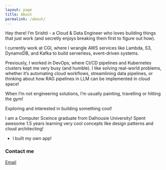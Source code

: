 ```yaml
---
layout: page
title: About
permalink: /about/
---
```


Hey there! I’m Srishti - a Cloud & Data Engineer who loves building things that just work (and secretly enjoys breaking them first to figure out how).

I currently work at CGI, where I wrangle AWS services like Lambda, S3, DynamoDB, and Kafka to build serverless, event-driven systems.

Previously, I worked in DevOps, where CI/CD pipelines and Kubernetes clusters kept me very busy (and humble). I like solving real-world problems, whether it’s automating cloud workflows, streamlining data pipelines, or thinking about how RAG pipelines in LLM can be implemented in cloud space!

When I’m not engineering solutions, I’m usually painting, travelling or hitting the gym!

Exploring and interested in building something cool!

I am a Computer Sceince graduate from Dalhousie University! Spent awesome 1.5 years learning very cool concepts like design patterns and cloud architecting!
- I built my own app!
  

### Contact me

[Email](mailto:srshtjn@gmail.com)
